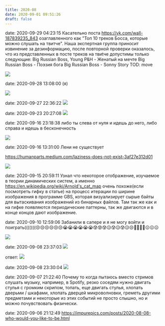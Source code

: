 ```yaml
---
title: 2020-08
date: 2020-09-01 09:51:26
draft: false
---
```


date: 2020-09-29 04:23:15
Касательно поста https://vk.com/wall-187839235_843 озаглавленного как "Топ 10 треков Босса, которые можно слушать на твитче".
Наша экспертная группа приносит извинение за дезинформацию, после повторной проверки оказалось, что из представленных в посте треков на твиtче допустимы только следующие:
Big Russian Boss, Young P&H - Женатый на мечте
Big Russian Boss - Поэзия бога
Big Russian Boss - Sonny Story
TOD: move

![](/img/vk/f4JaweQ_zAk.jpg)

date: 2020-09-28 13:08:00
(я)

![](/img/vk/NUPdsziVqEE.jpg)

date: 2020-09-27 22:36:22
![](/img/vk/MrF3YGtwPio.jpg)

date: 2020-09-23 20:27:08
![](/img/vk/TsEfaZR0QD0.jpg)

date: 2020-09-16 23:18:38
либо ты слева от нуля и идешь до него, либо справа и идешь в бесконечность

![](/img/vk/QDb_VEU5OVM.jpg)

date: 2020-09-16 13:31:00
Лени не существует

https://humanparts.medium.com/laziness-does-not-exist-3af27e312d01

![](/img/vk/oA-fvUnnq-c.jpg)

date: 2020-09-15 20:59:11
Узнал что некоторое отображение, изучаемое в теории динамических систем, а именно
https://en.wikipedia.org/wiki/Arnold's_cat_map
очень похоже(если посмотреть гифку в статье) на процесс итерации по ширине изображения в программе GBS, которая визуализирует сырые байты для вытаскивания изображений из бинарных файлов. Там так же как и на гифке появляются периодические паттерны, так же двигаются и в конце концов дают изображение.

date: 2020-09-10 12:59:06
Забанили в сапере и я не могу войти и поиграть(((((((😒😒😒😒😒😒😭😭😭😭😭😭😰😰😰😥😰😥😰😥😒🤧🤧🤧🤧😖😖😖

![](/img/vk/eqGcmYicVgQ.jpg)

date: 2020-09-08 23:37:03
![](/img/vk/AZjc4g4wLbo.jpg)

ответ:
![](/img/vk/25qVfRBbXaI.jpg)

date: 2020-09-08 23:30:04
![](/img/vk/9MHw7QzvKJY.jpg)

date: 2020-09-07 21:22:40
Почему то когда пытаюсь вместо стримов слушать музыку, например, в Spotify, резко соседям нужно двигать стулья с громким скрипом, топать, еще двигать стулья, хлопать дверьми / шкафами, хлопать дверцей микроволновки, греметь другими предметами и некоторые из этих событий не просто слышно, но и можно почувствовать физически.

date: 2020-09-06 21:12:49
https://impurepics.com/posts/2020-08-08-who-would-you-like-to-be.html

